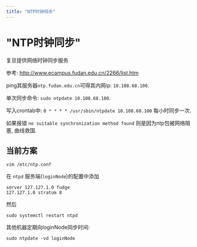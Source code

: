 ```yaml
---
title: "NTP时钟同步"
---
```


# "NTP时钟同步"

复旦提供网络时钟同步服务

参考: http://www.ecampus.fudan.edu.cn/2266/list.htm


ping其服务器`ntp.fudan.edu.cn`可得其内网ip: `10.108.68.100`.

单次同步命令: `sudo ntpdate 10.108.68.100`.

写入crontab中: `0 * * * * /usr/sbin/ntpdate 10.108.68.100` 每小时同步一次.

如果报错 `no suitable synchronization method found` 则是因为ntp包被网络阻塞, 曲线救国.

## 当前方案

```
vim /etc/ntp.conf
```

在 `ntpd` 服务端(`loginNode`)的配置中添加

```
server 127.127.1.0 fudge
127.127.1.0 stratum 8 
```

然后

```
sudo systemctl restart ntpd
```

其他机器定期向loginNode同步时间:

```
sudo ntpdate -vd loginNode
```
